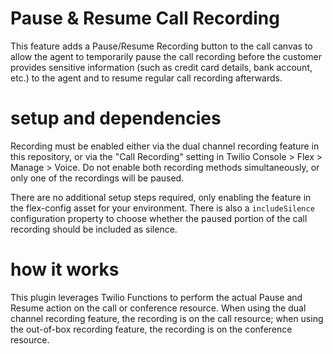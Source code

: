 # Pause & Resume Call Recording

This feature adds a Pause/Resume Recording button to the call canvas to allow the agent to temporarily pause the call recording before the customer provides sensitive information (such as credit card details, bank account, etc.) to the agent and to resume regular call recording afterwards.

# setup and dependencies

Recording must be enabled either via the dual channel recording feature in this repository, or via the "Call Recording" setting in Twilio Console > Flex > Manage > Voice. Do not enable both recording methods simultaneously, or only one of the recordings will be paused.

There are no additional setup steps required, only enabling the feature in the flex-config asset for your environment. There is also a `includeSilence` configuration property to choose whether the paused portion of the call recording should be included as silence.

# how it works

This plugin leverages Twilio Functions to perform the actual Pause and Resume action on the call or conference resource. When using the dual channel recording feature, the recording is on the call resource; when using the out-of-box recording feature, the recording is on the conference resource.